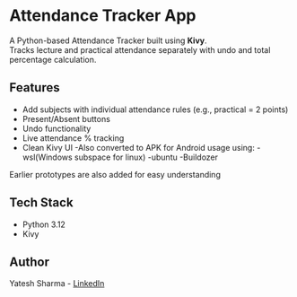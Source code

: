 # Attendance Tracker App

A Python-based Attendance Tracker built using **Kivy**.  
Tracks lecture and practical attendance separately with undo and total percentage calculation.

## Features
- Add subjects with individual attendance rules (e.g., practical = 2 points)
- Present/Absent buttons
- Undo functionality
- Live attendance % tracking
- Clean Kivy UI
-Also converted to APK for Android usage using:
   -wsl(Windows subspace for linux)
   -ubuntu
   -Buildozer

Earlier prototypes are also added for easy understanding

## Tech Stack
- Python 3.12
- Kivy

## Author
Yatesh Sharma - [LinkedIn](https://www.linkedin.com/in/yatesh-sharma/)
